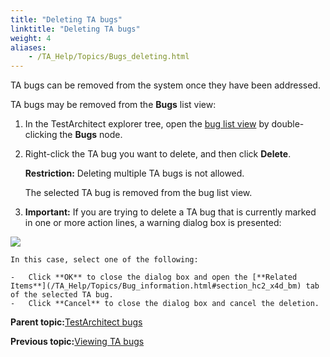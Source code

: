 ```yaml
--- 
title: "Deleting TA bugs"
linktitle: "Deleting TA bugs"
weight: 4
aliases: 
    - /TA_Help/Topics/Bugs_deleting.html
---
```


TA bugs can be removed from the system once they have been addressed.

TA bugs may be removed from the **Bugs** list view:

1.  In the TestArchitect explorer tree, open the [bug list view](/TA_Help/Topics/Listview_bug.html) by double-clicking the **Bugs** node.

2.  Right-click the TA bug you want to delete, and then click **Delete**.

    **Restriction:** Deleting multiple TA bugs is not allowed.

    The selected TA bug is removed from the bug list view.

3.  **Important:** If you are trying to delete a TA bug that is currently marked in one or more action lines, a warning dialog box is presented:

![](/images//Images/Bug_deletion_warning_message.png)

    In this case, select one of the following:

    -   Click **OK** to close the dialog box and open the [**Related Items**](/TA_Help/Topics/Bug_information.html#section_hc2_x4d_bm) tab of the selected TA bug.
    -   Click **Cancel** to close the dialog box and cancel the deletion.

**Parent topic:**[TestArchitect bugs](/TA_Help/Topics/Bugs.html)

**Previous topic:**[Viewing TA bugs](/TA_Help/Topics/Bug_opening.html)

